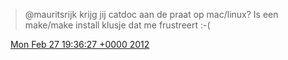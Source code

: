 > @mauritsrijk krijg jij catdoc aan de praat op mac/linux? Is een make/make install klusje dat me frustreert :\-\(

<img src="../../media/tweet.ico" width="12" /> [Mon Feb 27 19:36:27 +0000 2012](https://twitter.com/DromerDenker/status/174216342671589376)